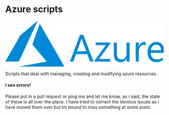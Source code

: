 # Azure scripts

<img src="https://raw.githubusercontent.com/jxmoore/powershellScripts/master/img/logo3.png" align="Center"
     title="PowerShell">

Scripts that deal with managing, creating and modifying azure resources.

#### I see errors!
Please put in a pull request or ping me and let me know, as i said, the state of these is all over the place. I have tried to correct the obvious issues as i have moved them over but Im bound to miss something at some point.


